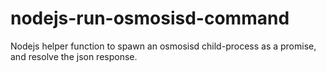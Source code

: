# nodejs-run-osmosisd-command
Nodejs helper function to spawn an osmosisd child-process as a promise, and resolve the json response.
